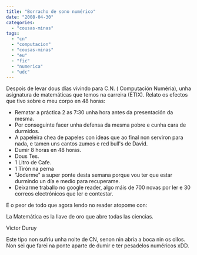 ```yaml
---
title: "Borracho de sono numérico"
date: "2008-04-30"
categories: 
  - "cousas-minas"
tags: 
  - "cn"
  - "computacion"
  - "cousas-minas"
  - "eu"
  - "fic"
  - "numerica"
  - "udc"
---
```


Despois de levar dous días vivindo para C.N. ( Computación Numéria), unha asignatura de matemáticas que temos na carreira (ETIX). Relato os efectos que tivo sobre o meu corpo en 48 horas:

- Rematar a práctica 2 as 7:30 unha hora antes da presentación da mesma.
- Por conseguinte facer unha defensa da mesma pobre e cunha cara de durmidos.
- A papeleira chea de papeles con ideas que ao final non serviron para nada, e tamen uns cantos zumos e red bull's de David.
- Dumir 8 horas en 48 horas.
- Dous Tes.
- 1 Litro de Cafe.
- 1 Tirón na perna
- "Joderme" a super ponte desta semana porque vou ter que estar durmindo un día e medio para recuperame.
- Deixarme traballo no google reader, algo máis de 700 novas por ler e 30 correos electrónicos que ler e contestar.

E o peor de todo que agora lendo no reader atopome con:

La Matemática es la llave de oro que abre todas las ciencias.

Víctor Duruy

Este tipo non sufriu unha noite de CN, senon nin abria a boca nin os ollos. Non sei que farei na ponte aparte de dumir e ter pesadelos numéricos xDD.
